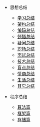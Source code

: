 
- 思想总结
    - [学习总结](summary/xue-xi.md)
    - [架构总结](summary/jia-gou.md)
    - [编码总结](summary/bian-ma.md)
    - [顿悟总结](summary/dun-wu.md)
    - [疑问总结](summary/yi-wen.md)
    - [职场总结](summary/zhi-chang.md)
    - [面试总结](summary/mian-shi.md)
    - [技术总结](summary/ji-shu.md)
    - [盲点总结](summary/mang-dian.md)
    - [情商总结](summary/qing-shang.md)
    - [生活总结](summary/sheng-huo.md)
    - [其它总结](summary/qi-ta.md)

- 程序总结
    - [算法篇](program/suan-fa.md)
    - [框架篇](program/kuang-jia.md)
    - [存储篇](program/cun-chu.md)

 

  
  
